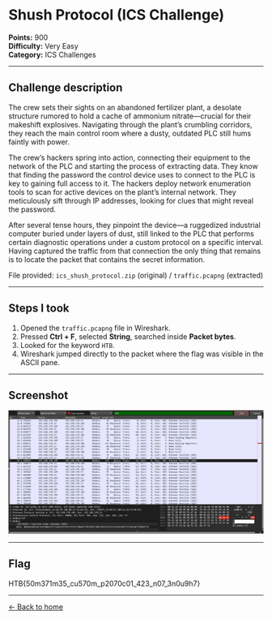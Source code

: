 # Shush Protocol (ICS Challenge)

**Points:** 900  
**Difficulty:** Very Easy  
**Category:** ICS Challenges  

---

## Challenge description

The crew sets their sights on an abandoned fertilizer plant, a desolate structure rumored to hold a cache of ammonium nitrate—crucial for their makeshift explosives. Navigating through the plant’s crumbling corridors, they reach the main control room where a dusty, outdated PLC still hums faintly with power.

The crew’s hackers spring into action, connecting their equipment to the network of the PLC and starting the process of extracting data. They know that finding the password the control device uses to connect to the PLC is key to gaining full access to it. The hackers deploy network enumeration tools to scan for active devices on the plant’s internal network. They meticulously sift through IP addresses, looking for clues that might reveal the password.

After several tense hours, they pinpoint the device—a ruggedized industrial computer buried under layers of dust, still linked to the PLC that performs certain diagnostic operations under a custom protocol on a specific interval. Having captured the traffic from that connection the only thing that remains is to locate the packet that contains the secret information.

File provided: `ics_shush_protocol.zip` (original) / `traffic.pcapng` (extracted)

---

## Steps I took

1. Opened the `traffic.pcapng` file in Wireshark.  
2. Pressed **Ctrl + F**, selected **String**, searched inside **Packet bytes**.  
3. Looked for the keyword `HTB`.  
4. Wireshark jumped directly to the packet where the flag was visible in the ASCII pane.

---

## Screenshot

![Wireshark view](wireshark.png)

---

## Flag
HTB{50m371m35_cu570m_p2070c01_423_n07_3n0u9h7}

---

[← Back to home](../../README.md)
